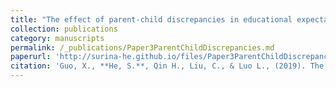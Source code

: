 ```yaml
---
title: "The effect of parent-child discrepancies in educational expectations on affective well-being in primary school children: The mediating roles of academic achievement and academic self-efficacy"
collection: publications
category: manuscripts
permalink: /_publications/Paper3ParentChildDiscrepancies.md
paperurl: 'http://surina-he.github.io/files/Paper3ParentChildDiscrepancies.pdf'
citation: 'Guo, X., **He, S.**, Qin H., Liu, C., & Luo L., (2019). The effect of parent-child discrepancies in educational expectations on affective well-being in primary school children: The mediating roles of academic achievement and academic self-efficacy. *Psychological Development and Education, 35(4)*, 467-477.https://doi.org/10.16187/j.cnki.issn1001-4918.2019.04.10'
---
```

